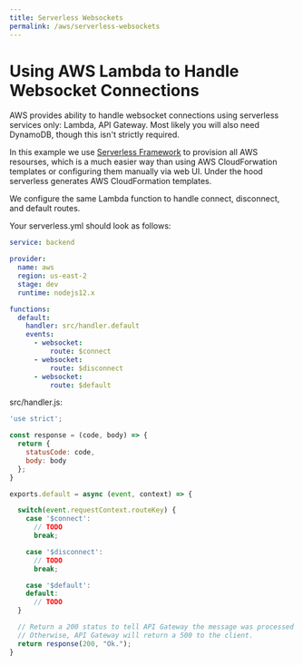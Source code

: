 ```yaml
---
title: Serverless Websockets
permalink: /aws/serverless-websockets
---
```

# Using AWS Lambda to Handle Websocket Connections

AWS provides ability to handle websocket connections using serverless services only: Lambda, API Gateway. Most likely you will also need DynamoDB, though this isn't strictly required.

In this example we use [Serverless Framework](https://www.serverless.com/) to provision all AWS resourses, which is a much easier way than using AWS CloudForwation templates or configuring them manually via web UI. Under the hood serverless generates AWS CloudFormation templates.

We configure the same Lambda function to handle connect, disconnect, and default routes. 

Your serverless.yml should look as follows:

```yaml
service: backend

provider:
  name: aws
  region: us-east-2
  stage: dev
  runtime: nodejs12.x

functions:
  default:
    handler: src/handler.default
    events:
      - websocket:
          route: $connect
      - websocket:
          route: $disconnect
      - websocket:
          route: $default
```

src/handler.js:

```js
'use strict';

const response = (code, body) => {
  return { 
    statusCode: code, 
    body: body
  };
}

exports.default = async (event, context) => {

  switch(event.requestContext.routeKey) {
    case '$connect':
      // TODO
      break;

    case '$disconnect':
      // TODO
      break;

    case '$default':
    default:
      // TODO
  }

  // Return a 200 status to tell API Gateway the message was processed successfully. 
  // Otherwise, API Gateway will return a 500 to the client.
  return response(200, "Ok.");
}
```
